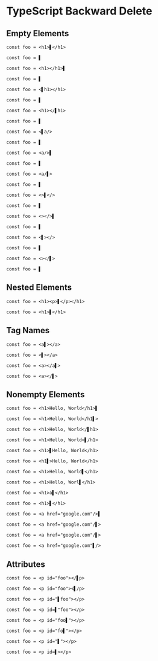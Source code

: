 # TypeScript Backward Delete

##  Empty Elements
```tsx
const foo = <h1>▌</h1>
```
```tsx
const foo = ▌
```

```tsx
const foo = <h1></h1>▌
```
```tsx
const foo = ▌
```

```tsx
const foo = <▌h1></h1>
```
```tsx
const foo = ▌
```

```tsx
const foo = <h1></▌h1>
```
```tsx
const foo = ▌
```

```tsx
const foo = <▌a/>
```
```tsx
const foo = ▌
```

```tsx
const foo = <a/>▌
```
```tsx
const foo = ▌
```

```tsx
const foo = <a/▌>
```
```tsx
const foo = ▌
```

```tsx
const foo = <>▌</>
```
```tsx
const foo = ▌
```

```tsx
const foo = <></>▌
```
```tsx
const foo = ▌
```

```tsx
const foo = <▌></>
```
```tsx
const foo = ▌
```

```tsx
const foo = <></▌>
```
```tsx
const foo = ▌
```

## Nested Elements
```tsx
const foo = <h1><p>▌</p></h1>
```
```tsx
const foo = <h1>▌</h1>
```

## Tag Names
```tsx
const foo = <a▌></a>
```
```tsx
const foo = <▌></a>
```

```tsx
const foo = <a></a▌>
```
```tsx
const foo = <a></▌>
```

## Nonempty Elements
```tsx
const foo = <h1>Hello, World</h1>▌
```
```tsx
const foo = <h1>Hello, World</h1▌>
```

```tsx
const foo = <h1>Hello, World</▌h1>
```
```tsx
const foo = <h1>Hello, World<▌/h1>
```

```tsx
const foo = <h1>▌Hello, World</h1>
```
```tsx
const foo = <h1▌>Hello, World</h1>
```

```tsx
const foo = <h1>Hello, World▌</h1>
```
```tsx
const foo = <h1>Hello, Worl▌</h1>
```

```tsx
const foo = <h1>a▌</h1>
```
```tsx
const foo = <h1>▌</h1>
```

```tsx
const foo = <a href="google.com"/>▌
```
```tsx
const foo = <a href="google.com"/▌>
```

```tsx
const foo = <a href="google.com"/▌>
```
```tsx
const foo = <a href="google.com"▌/>
```

## Attributes
```tsx
const foo = <p id="foo"></▌p>
```
```tsx
const foo = <p id="foo"><▌/p>
```

```tsx
const foo = <p id="▌foo"></p>
```
```tsx
const foo = <p id=▌"foo"></p>
```

```tsx
const foo = <p id="foo▌"></p>
```
```tsx
const foo = <p id="fo▌"></p>
```

```tsx
const foo = <p id="▌"></p>
```
```tsx
const foo = <p id=▌></p>
```